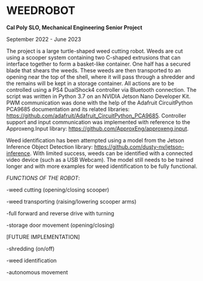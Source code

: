 # WEEDROBOT
**Cal Poly SLO, Mechanical Engineering Senior Project**

September 2022 - June 2023

The project is a large turtle-shaped weed cutting robot. Weeds are cut using a scooper system containing two C-shaped extrusions that can interface together to form a basket-like container. One half has a secured blade that shears the weeds. These weeds are then transported to an opening near the top of the shell, where it will pass through a shredder and the remains will be kept in a storage container. All actions are to be controlled using a PS4 DualShock4 controller via Bluetooth connection. The script was written in Python 3.7 on an NVIDIA Jetson Nano Developer Kit. PWM communication was done with the help of the Adafruit CircuitPython PCA9685 documentation and its related libraries: https://github.com/adafruit/Adafruit_CircuitPython_PCA9685. Controller support and input communication was implemented with reference to the Approxeng.Input library: https://github.com/ApproxEng/approxeng.input.

Weed identification has been attempted using a model from the Jetson Inference Object Detection library: https://github.com/dusty-nv/jetson-inference. With limited success, weeds can be identified with a connected video device (such as a USB Webcam). The model still needs to be trained longer and with more examples for weed identification to be fully functional.

*FUNCTIONS OF THE ROBOT*:

-weed cutting (opening/closing scooper)

-weed transporting (raising/lowering scooper arms)

-full forward and reverse drive with turning

-storage door movement (opening/closing)

[FUTURE IMPLEMENTATION]

-shredding (on/off)

-weed identification

-autonomous movement
